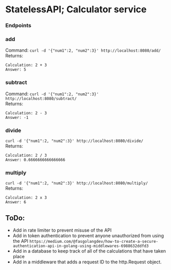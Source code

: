 # StatelessAPI; Calculator service
### Endpoints
### add
Command:
``` curl -d '{"num1":2, "num2":3}' http://localhost:8080/add/ ```  
Returns:
```
Calculation: 2 + 3
Answer: 5
```
### subtract
Command:
``` curl -d '{"num1":2, "num2":3}' http://localhost:8080/subtract/ ```  
Returns:
```
Calculation: 2 - 3
Answer: -1
```
### divide
``` curl -d '{"num1":2, "num2":3}' http://localhost:8080/divide/ ```  
Returns:
```
Calculation: 2 / 3
Answer: 0.6666666666666666
```
### multiply
``` curl -d '{"num1":2, "num2":3}' http://localhost:8080/multiply/ ```  
Returns:
```
Calculation: 2 x 3
Answer: 6
```


## ToDo: 
- Add in rate limiter to prevent misuse of the API
- Add in token authentication to prevent anyone unauthorized from using the API ```https://medium.com/@fasgolangdev/how-to-create-a-secure-authentication-api-in-golang-using-middlewares-6988632ddfd3```
- Add in a database to keep track of all of the calculations that have taken place
- Add in a middleware that adds a request ID to the http.Request object.